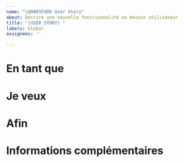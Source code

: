 ```yaml
---
name: "\U0001F4D6 User Story"
about: Décrire une nouvelle fonctionnalité ou besoin utilisateur
title: "[USER STORY] "
labels: Global
assignees: ''

---
```


# En tant que
<!-- Décris le rôle ou le type d'utilisateur concerné -->  

# Je veux
<!-- Décris l'action ou la fonctionnalité attendue -->  

# Afin
<!-- Décris l'objectif ou le bénéfice attendu -->

 # Informations complémentaires
<!-- Ajoute ici tout élément qui pourrait aider à la compréhension de la User Story -->
